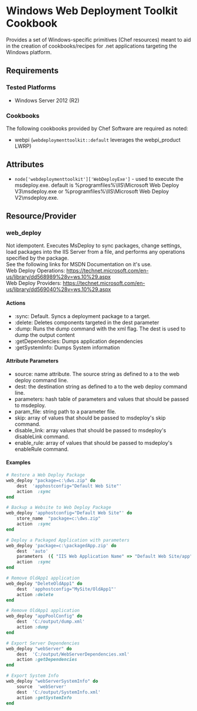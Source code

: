 Windows Web Deployment Toolkit Cookbook
===================================
Provides a set of Windows-specific primitives (Chef resources) meant to aid in the creation of cookbooks/recipes for .net applications targeting the Windows platform.

Requirements
-------------

### Tested Platforms
* Windows Server 2012 (R2)
  
  
### Cookbooks
The following cookbooks provided by Chef Software are required as noted:

* webpi (`webdeploymenttoolkit::default` leverages the webpi_product LWRP)


Attributes
----------
* `node['webdeploymenttoolkit']['WebDeployExe']` - used to execute the msdeploy.exe. default is %programfiles%\IIS\Microsoft Web Deploy V3\msdeploy.exe or %programfiles%\IIS\Microsoft Web Deploy V2\msdeploy.exe.


Resource/Provider
-----------------

### web_deploy

Not idempotent. Executes MsDeploy to sync packages, change settings, load packages into the IIS Server from a file, and performs any operations specified by the package.  
See the following links for MSDN Documentation on it's use.  
Web Deploy Operations: https://technet.microsoft.com/en-us/library/dd568989%28v=ws.10%29.aspx  
Web Deploy Providers: https://technet.microsoft.com/en-us/library/dd569040%28v=ws.10%29.aspx  

#### Actions
- :sync: Default. Syncs a deployment package to a target.
- :delete:  Deletes components targeted in the dest parameter
- :dump:  Runs the dump command with the xml flag. The dest is used to dump the output content
- :getDependencies:  Dumps application dependencies
- :getSystemInfo:  Dumps System information

#### Attribute Parameters
- source: name attribute. The source string as defined to a to the web deploy command line.
- dest: the destination string as defined to a to the web deploy command line.
- parameters: hash table of parameters and values that should be passed to msdeploy.
- param_file: string path to a parameter file.
- skip: array of values that should be passed to msdeploy's skip command.
- disable_link: array values that should be passed to msdeploy's disableLink command.
- enable_rule: array of values that should be passed to msdeploy's enableRule command.

#### Examples
```ruby
# Restore a Web Deploy Package
web_deploy "package=c:\dws.zip" do
	dest  'apphostconfig="Default Web Site"'
	action  :sync
end
```

```ruby
# Backup a Website to Web Deploy Package
web_deploy 'apphostconfig="Default Web Site"' do
	store_name  "package=c:\dws.zip"
	action  :sync
end
```

```ruby
# Deploy a Packaged Application with parameters
web_deploy 'package=c:\packagedApp.zip' do
	dest  'auto'
    parameters  ({ "IIS Web Application Name" => "Default Web Site/app", "connectionString" => "Database=stuff;user=me;pass=thing" })
	action  :sync
end
```

```ruby
# Remove OldApp1 application
web_deploy "DeleteOldApp1" do
    dest  'apphostconfig="MySite/OldApp1"'
	action :delete
end
```

```ruby
# Remove OldApp1 application
web_deploy "appPoolConfig" do
    dest  'C:/output/dump.xml'
	action :dump
end
```

```ruby
# Export Server Dependencies
web_deploy "webServer" do
    dest  'C:/output/WebServerDependencies.xml'
	action :getDependencies
end
```

```ruby
# Export System Info
web_deploy "webServerSystemInfo" do
    source  'webServer'
    dest  'C:/output/SystemInfo.xml'
	action :getSystemInfo
end
```
